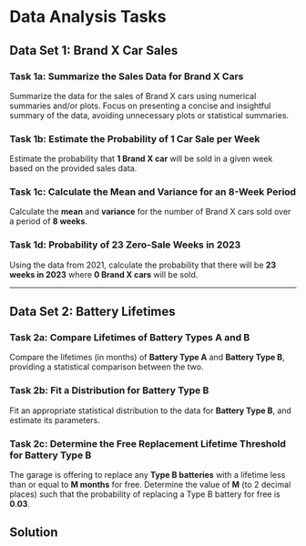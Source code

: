 # Data Analysis Tasks

## Data Set 1: Brand X Car Sales

### Task 1a: Summarize the Sales Data for Brand X Cars
Summarize the data for the sales of Brand X cars using numerical summaries and/or plots. Focus on presenting a concise and insightful summary of the data, avoiding unnecessary plots or statistical summaries.

### Task 1b: Estimate the Probability of 1 Car Sale per Week
Estimate the probability that **1 Brand X car** will be sold in a given week based on the provided sales data.

### Task 1c: Calculate the Mean and Variance for an 8-Week Period
Calculate the **mean** and **variance** for the number of Brand X cars sold over a period of **8 weeks**.

### Task 1d: Probability of 23 Zero-Sale Weeks in 2023
Using the data from 2021, calculate the probability that there will be **23 weeks in 2023** where **0 Brand X cars** will be sold.

---

## Data Set 2: Battery Lifetimes

### Task 2a: Compare Lifetimes of Battery Types A and B
Compare the lifetimes (in months) of **Battery Type A** and **Battery Type B**, providing a statistical comparison between the two.

### Task 2b: Fit a Distribution for Battery Type B
Fit an appropriate statistical distribution to the data for **Battery Type B**, and estimate its parameters.

### Task 2c: Determine the Free Replacement Lifetime Threshold for Battery Type B
The garage is offering to replace any **Type B batteries** with a lifetime less than or equal to **M months** for free. Determine the value of **M** (to 2 decimal places) such that the probability of replacing a Type B battery for free is **0.03**.

## Solution 


